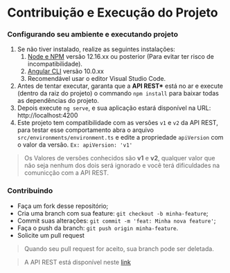 # Contribuição e Execução do Projeto

### Configurando seu ambiente e executando projeto

1. Se não tiver instalado, realize as seguintes instalações:
   1. [Node e NPM](https://nodejs.org/en/) versão 12.16.xx ou posterior (Para evitar ter risco de incompatibilidade).
   2. [Angular CLI](https://cli.angular.io/) versão 10.0.xx
   3. Recomendável usar o editor Visual Studio Code.
2. Antes de tentar executar, garanta que a __API REST*__ está no ar e execute (dentro da raiz do projeto) o commando `npm install` para baixar todas as dependências do projeto.
3. Depois execute `ng serve`, e sua aplicação estará disponível na URL: http://localhost:4200
4. Este projeto tem compatibilidade com as versões `v1` e `v2` da API REST, para testar esse comportamento abra o arquivo `src/environments/environment.ts` e edite a propriedade `apiVersion` com o valor da versão. `Ex: apiVersion: 'v1'`
> Os Valores de versões conhecidos são __v1__ e __v2__, qualquer valor que não seja nenhum dos dois será ignorado e você terá dificuldades na comunicção com a API REST.

### Contribuindo

- Faça um fork desse repositório;
- Cria uma branch com sua feature: `git checkout -b minha-feature`;
- Commit suas alterações: `git commit -m 'feat: Minha nova feature'`;
- Faça o push da branch: `git push origin minha-feature`.
- Solicite um pull request

> Quando seu pull request for aceito, sua branch pode ser deletada.

> A API REST está disponível neste [link](https://github.com/wwwgomes/people-manager)
